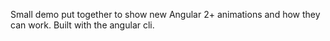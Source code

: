 Small demo put together to show new Angular 2+ animations and how they can work. Built with the angular cli.
